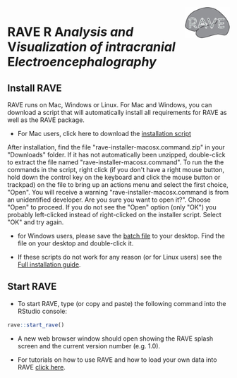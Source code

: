 <img src="inst/assets/images/logo-md.jpg" width="20%" align="right" />

# RAVE __R__ __A__*nalysis and* __V__*isualization of intracranial* __E__*lectroencephalography*

## Install RAVE
RAVE runs on Mac, Windows or Linux. For Mac and Windows, you can download a script that will automatically install all requirements for RAVE as well as the RAVE package.
  + For Mac users, click here to download the [installation script](https://github.com/dipterix/instrave/raw/master/rave-installer-macosx.command.zip)
  
  After installation, find the file "rave-installer-macosx.command.zip" in your "Downloads" folder. If it has not automatically been unzipped, double-click to extract the file named "rave-installer-macosx.command". To run the the commands in the script, right click (if you don't have a right mouse button, hold down the control key on the keyboard and click the mouse button or trackpad) on the file to bring up an actions menu and select the first choice, "Open". You will receive a warning "rave-installer-macosx.command is from an unidentified developer. Are you sure you want to open it?". Choose "Open" to proceed. If you do not see the "Open" option (only "OK") you probably left-clicked instead of right-clicked on the installer script. Select "OK" and try again. 
  
  + for Windows users, please save the [batch file](https://raw.githubusercontent.com/dipterix/instrave/master/rave-installer-windows.bat) to your desktop. Find the file on your desktop and double-click it. 
  
   + If these scripts do not work for any reason (or for Linux users) see the [Full installation guide](./alternative_installation.md).

## Start RAVE 

* To start RAVE, type (or copy and paste) the following command into the RStudio console:
```r
rave::start_rave()
```
* A new web browser window should open showing the RAVE splash screen and the current version number (e.g. 1.0).

* For tutorials on how to use RAVE and how to load your own data into RAVE [click here](https://openwetware.org/wiki/Beauchamp:RAVE#Tutorials).


